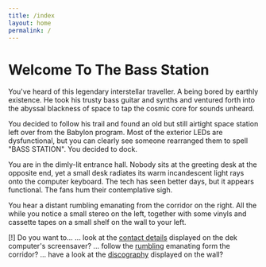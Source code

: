 ```yaml
---
title: /index
layout: home
permalink: /
---
```

# Welcome To The Bass Station

You've heard of this legendary interstellar traveller. A being bored by earthly existence. He took his trusty bass guitar and synths and ventured forth into the abyssal blackness of space to tap the cosmic core for sounds unheard.

You decided to follow his trail and found an old but still airtight space station left over from the Babylon program. Most of the exterior LEDs are dysfunctional, but you can clearly see someone rearranged them to spell "BASS STATION". You decided to dock.

You are in the dimly-lit entrance hall. Nobody sits at the greeting desk at the opposite end, yet a small desk radiates its warm incandescent light rays onto the computer keyboard. The tech has seen better days, but it appears functional. The fans hum their contemplative sigh.

You hear a distant rumbling emanating from the corridor on the right. All the while you notice a small stereo on the left, together with some vinyls and cassette tapes on a small shelf on the wall to your left.

<span class="alarm">[!] Do you want to...</span>
... look at the [contact details](contact) displayed on the dek computer's screensaver?
... follow the [rumbling](live) emanating form the corridor?
... have a look at the [discography](discography) displayed on the wall?
